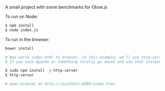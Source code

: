 A small project with some benchmarks for Oboe.js

To run on Node:

```bash
$ npm install
$ node index.js
```

To run in the browser:

```bash
bower install

# Now serve index.html to browser. In this example, we'll use http-server and Node.
# If you have Apache or something locally go ahead and use that instead

$ sudo npm install -g http-server
$ http-server

# open browser at http://localhost:8080/index.html
```